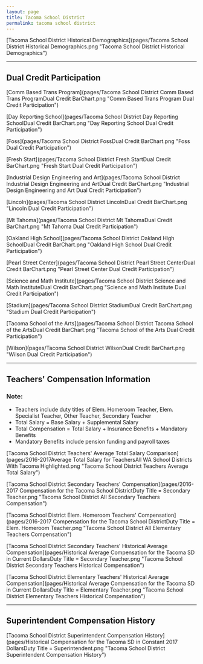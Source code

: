 ```yaml
---
layout: page
title: Tacoma School District
permalink: tacoma school district
---
```



[Tacoma School District Historical Demographics](pages/Tacoma School District Historical Demographics.png "Tacoma School District Historical Demographics")

___

## Dual Credit Participation

[Comm Based Trans Program](pages/Tacoma School District Comm Based Trans ProgramDual Credit BarChart.png "Comm Based Trans Program Dual Credit Participation")

[Day Reporting School](pages/Tacoma School District Day Reporting SchoolDual Credit BarChart.png "Day Reporting School Dual Credit Participation")

[Foss](pages/Tacoma School District FossDual Credit BarChart.png "Foss Dual Credit Participation")

[Fresh Start](pages/Tacoma School District Fresh StartDual Credit BarChart.png "Fresh Start Dual Credit Participation")

[Industrial Design Engineering and Art](pages/Tacoma School District Industrial Design Engineering and ArtDual Credit BarChart.png "Industrial Design Engineering and Art Dual Credit Participation")

[Lincoln](pages/Tacoma School District LincolnDual Credit BarChart.png "Lincoln Dual Credit Participation")

[Mt Tahoma](pages/Tacoma School District Mt TahomaDual Credit BarChart.png "Mt Tahoma Dual Credit Participation")

[Oakland High School](pages/Tacoma School District Oakland High SchoolDual Credit BarChart.png "Oakland High School Dual Credit Participation")

[Pearl Street Center](pages/Tacoma School District Pearl Street CenterDual Credit BarChart.png "Pearl Street Center Dual Credit Participation")

[Science and Math Institute](pages/Tacoma School District Science and Math InstituteDual Credit BarChart.png "Science and Math Institute Dual Credit Participation")

[Stadium](pages/Tacoma School District StadiumDual Credit BarChart.png "Stadium Dual Credit Participation")

[Tacoma School of the Arts](pages/Tacoma School District Tacoma School of the ArtsDual Credit BarChart.png "Tacoma School of the Arts Dual Credit Participation")

[Wilson](pages/Tacoma School District WilsonDual Credit BarChart.png "Wilson Dual Credit Participation")


___

## Teachers' Compensation Information
### Note:
- Teachers include duty titles of Elem. Homeroom Teacher, Elem. Specialist Teacher, Other Teacher, Secondary Teacher
- Total Salary = Base Salary + Supplemental Salary
- Total Compensation = Total Salary + Insurance Benefits + Mandatory Benefits
- Mandatory Benefits include pension funding and payroll taxes

[Tacoma School District Teachers' Average Total Salary Comparison](pages/2016-2017Average Total Salary for TeachersAll WA School Districts With Tacoma Highlighted.png "Tacoma School District Teachers Average Total Salary")

[Tacoma School District Secondary Teachers' Compensation](pages/2016-2017 Compensation for the Tacoma School DistrictDuty Title = Secondary Teacher.png "Tacoma School District All Secondary Teachers Compensation")

[Tacoma School District Elem. Homeroom Teachers' Compensation](pages/2016-2017 Compensation for the Tacoma School DistrictDuty Title = Elem. Homeroom Teacher.png "Tacoma School District All Elementary Teachers Compensation")

[Tacoma School District Secondary Teachers' Historical Average Compensation](pages/Historical Average Compensation for the Tacoma SD in Current DollarsDuty Title = Secondary Teacher.png "Tacoma School District Secondary Teachers Historical Compensation")

[Tacoma School District Elementary Teachers' Historical Average Compensation](pages/Historical Average Compensation for the Tacoma SD in Current DollarsDuty Title = Elementary Teacher.png "Tacoma School District Elementary Teachers Historical Compensation")


___

## Superintendent Compensation History

[Tacoma School District Superintendent Compensation History](pages/Historical Compensation for the Tacoma SD in Constant 2017 DollarsDuty Title = Superintendent.png "Tacoma School District Superintendent Compensation History")

